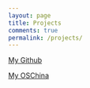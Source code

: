 ```yaml
---
layout: page
title: Projects
comments: true
permalink: /projects/
---
```


[My Github](https://github.com/340StarObserver)

[My OSChina](https://my.oschina.net/340StarObserver)